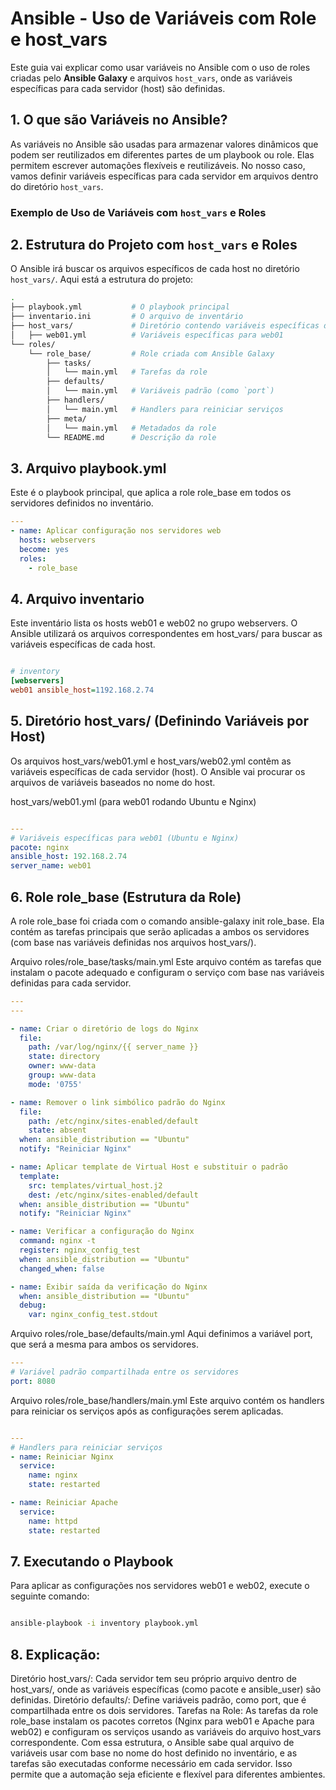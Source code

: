 # Ansible - Uso de Variáveis com Role e host_vars

Este guia vai explicar como usar variáveis no Ansible com o uso de roles criadas pelo **Ansible Galaxy** e arquivos `host_vars`, onde as variáveis específicas para cada servidor (host) são definidas.

## 1. O que são Variáveis no Ansible?

As variáveis no Ansible são usadas para armazenar valores dinâmicos que podem ser reutilizados em diferentes partes de um playbook ou role. Elas permitem escrever automações flexíveis e reutilizáveis. No nosso caso, vamos definir variáveis específicas para cada servidor em arquivos dentro do diretório `host_vars`.

### Exemplo de Uso de Variáveis com `host_vars` e Roles

## 2. Estrutura do Projeto com `host_vars` e Roles

O Ansible irá buscar os arquivos específicos de cada host no diretório `host_vars/`. Aqui está a estrutura do projeto:

```bash
.
├── playbook.yml           # O playbook principal
├── inventario.ini         # O arquivo de inventário
├── host_vars/             # Diretório contendo variáveis específicas de cada host
│   ├── web01.yml          # Variáveis específicas para web01
└── roles/
    └── role_base/         # Role criada com Ansible Galaxy
        ├── tasks/
        │   └── main.yml   # Tarefas da role
        ├── defaults/
        │   └── main.yml   # Variáveis padrão (como `port`)
        ├── handlers/
        │   └── main.yml   # Handlers para reiniciar serviços
        ├── meta/
        │   └── main.yml   # Metadados da role
        └── README.md      # Descrição da role
```
## 3. Arquivo playbook.yml
Este é o playbook principal, que aplica a role role_base em todos os servidores definidos no inventário.

```yaml
---
- name: Aplicar configuração nos servidores web
  hosts: webservers
  become: yes
  roles:
    - role_base
```
## 4. Arquivo inventario
Este inventário lista os hosts web01 e web02 no grupo webservers. O Ansible utilizará os arquivos correspondentes em host_vars/ para buscar as variáveis específicas de cada host.

```ini

# inventory
[webservers]
web01 ansible_host=1192.168.2.74
```

## 5. Diretório host_vars/ (Definindo Variáveis por Host)
Os arquivos host_vars/web01.yml e host_vars/web02.yml contêm as variáveis específicas de cada servidor (host). O Ansible vai procurar os arquivos de variáveis baseados no nome do host.

host_vars/web01.yml (para web01 rodando Ubuntu e Nginx)
```yaml

---
# Variáveis específicas para web01 (Ubuntu e Nginx)
pacote: nginx
ansible_host: 192.168.2.74
server_name: web01

```

## 6. Role role_base (Estrutura da Role)
A role role_base foi criada com o comando ansible-galaxy init role_base. Ela contém as tarefas principais que serão aplicadas a ambos os servidores (com base nas variáveis definidas nos arquivos host_vars/).

Arquivo roles/role_base/tasks/main.yml
Este arquivo contém as tarefas que instalam o pacote adequado e configuram o serviço com base nas variáveis definidas para cada servidor.

```yaml
---
---

- name: Criar o diretório de logs do Nginx
  file:
    path: /var/log/nginx/{{ server_name }}
    state: directory
    owner: www-data
    group: www-data
    mode: '0755'

- name: Remover o link simbólico padrão do Nginx
  file:
    path: /etc/nginx/sites-enabled/default
    state: absent
  when: ansible_distribution == "Ubuntu"
  notify: "Reiniciar Nginx"

- name: Aplicar template de Virtual Host e substituir o padrão
  template:
    src: templates/virtual_host.j2
    dest: /etc/nginx/sites-enabled/default
  when: ansible_distribution == "Ubuntu"
  notify: "Reiniciar Nginx"

- name: Verificar a configuração do Nginx
  command: nginx -t
  register: nginx_config_test
  when: ansible_distribution == "Ubuntu"
  changed_when: false

- name: Exibir saída da verificação do Nginx
  when: ansible_distribution == "Ubuntu"
  debug:
    var: nginx_config_test.stdout

```

Arquivo roles/role_base/defaults/main.yml
Aqui definimos a variável port, que será a mesma para ambos os servidores.

```yaml
---
# Variável padrão compartilhada entre os servidores
port: 8080
```
Arquivo roles/role_base/handlers/main.yml
Este arquivo contém os handlers para reiniciar os serviços após as configurações serem aplicadas.

```yaml

---
# Handlers para reiniciar serviços
- name: Reiniciar Nginx
  service:
    name: nginx
    state: restarted

- name: Reiniciar Apache
  service:
    name: httpd
    state: restarted
```

## 7. Executando o Playbook
Para aplicar as configurações nos servidores web01 e web02, execute o seguinte comando:

```bash

ansible-playbook -i inventory playbook.yml
```
## 8. Explicação:
Diretório host_vars/: Cada servidor tem seu próprio arquivo dentro de host_vars/, onde as variáveis específicas (como pacote e ansible_user) são definidas.
Diretório defaults/: Define variáveis padrão, como port, que é compartilhada entre os dois servidores.
Tarefas na Role: As tarefas da role role_base instalam os pacotes corretos (Nginx para web01 e Apache para web02) e configuram os serviços usando as variáveis do arquivo host_vars correspondente.
Com essa estrutura, o Ansible sabe qual arquivo de variáveis usar com base no nome do host definido no inventário, e as tarefas são executadas conforme necessário em cada servidor. Isso permite que a automação seja eficiente e flexível para diferentes ambientes.

